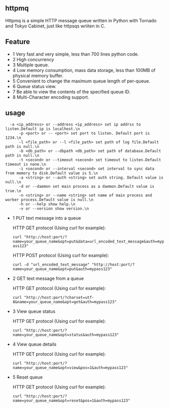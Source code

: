 ## httpmq
Httpmq is a simple HTTP message queue written in Python with Tornado and Tokyo Cabinet, just like httpsqs wriiten in C.

## Feature
* 1 Very fast and very simple, less than 700 lines python code.
* 2 High concurrency
* 3 Multiple queue.
* 4 Low memory consumption, mass data storage, less than 100MB of physical memory buffer.
* 5 Convenient to change the maximum queue length of per-queue.
* 6 Queue status view.
* 7 Be able to view the contents of the specified queue ID.
* 8 Multi-Character encoding support.

## usage
      -a <ip_address> or --address <ip_address> set ip addrss to listen.Default ip is localhost.\n
		  -p <port> or -- <port> set port to listen. Default port is 1234.\n
		  -l <file_path> or --l <file_path> set path of log file.Default path is null.\n
		  -b <db_path> or --dbpath <db_path> set path of database.Default path is null.\n
		  -t <second> or --timeout <second> set timeout to listen.Default timeout is none.\n
		  -i <second> or --interval <second> set interval to sync data from memory to disk.Default value is 5.\n
		  -a <string> or --auth <string> set auth string. Default value is null.\n
		  -d or --daemon set main process as a daemon.Default value is true.\n
		  -n <string> or --name <string> set name of main process and worker process.Default value is null.\n
		  -h or --help show help.\n
		  -v or --version show version.\n

* 1 PUT text message into a queue

  HTTP GET protocol (Using curl for example):
  
  `curl "http://host:port/?name=your_queue_name&opt=put&data=url_encoded_text_message&auth=mypass123"`
  
  HTTP POST protocol (Using curl for example):
  
  `curl -d "url_encoded_text_message" "http://host:port/?name=your_queue_name&opt=put&auth=mypass123"`
  
* 2 GET text message from a queue

  HTTP GET protocol (Using curl for example):
  
  `curl "http://host:port/?charset=utf-8&name=your_queue_name&opt=get&auth=mypass123"`
  
* 3 View queue status

  HTTP GET protocol (Using curl for example):
  
  `curl "http://host:port/?name=your_queue_name&opt=status&auth=mypass123"`
  
* 4 View queue details

  HTTP GET protocol (Using curl for example):
  
  `curl "http://host:port/?name=your_queue_name&opt=view&pos=1&auth=mypass123"`

* 5 Reset queue

  HTTP GET protocol (Using curl for example):
  
  `curl "http://host:port/?name=your_queue_name&opt=reset&pos=1&auth=mypass123"`
